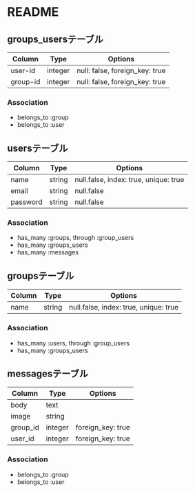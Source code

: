 # README

## groups_usersテーブル

|Column|Type|Options|
|------|----|-------|
|user-id|integer|null: false, foreign_key: true|
|group-id|integer|null: false, foreign_key: true|

### Association
- belongs_to :group
- belongs_to :user

## usersテーブル

|Column|Type|Options|
|------|----|-------|
|name|string|null.false, index: true, unique: true|
|email|string|null.false|
|password|string|null.false|

### Association
- has_many :groups, through :group_users
- has_many :groups_users
- has_many :messages

## groupsテーブル

|Column|Type|Options|
|------|----|-------|
|name|string|null.false, index: true, unique: true|

### Association
- has_many :users, through :group_users
- has_many :groups_users

## messagesテーブル

|Column|Type|Options|
|------|----|-------|
|body|text||
|image|string||
|group_id|integer|foreign_key: true|
|user_id|integer|foreign_key: true|

### Association
- belongs_to :group
- belongs_to :user